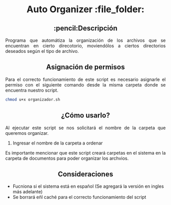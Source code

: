 
<h1 align="center">Auto Organizer :file_folder:</h1>

<h2 align="center">:pencil:Descripción</h2>
<p align="justify">Programa que automátiza la organización de los archivos que se encuentran en cierto direcotorio, moviendólos a ciertos directorios deseados según el tipo de archivo.</p>

<h2 align="center">Asignación de permisos</h2>
<p align="justify">Para el correcto funcionamiento de este script es necesario asignarle el permiso con el siguiente comando desde la misma carpeta donde se encuentra nuestro script.</p>

```bash
chmod u+x organizador.sh
```

<h2 align="center">¿Cómo usarlo?</h2>
<p align="justify">Al ejecutar este script se nos solicitará el nombre de la carpeta que queremos organizar.</p>

<ol>
    <li>Ingresar el nombre de la carpeta a ordenar</li>
    
</ol>

<p align="justify">Es importante mencionar que este script creará carpetas en el sistema en la carpeta de documentos para poder organizar los archvios.</p>


<h2 align="center">Consideraciones</h2>
<ul>
    <li>Fucniona si el sistema está en español (Se agregará la versión en ingles más adelante)</li>
    <li>Se borrará eñl caché para el correcto funcionamiento del script</li>
    
</ul>